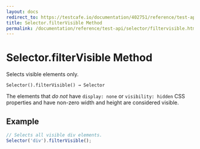 ```yaml
---
layout: docs
redirect_to: https://testcafe.io/documentation/402751/reference/test-api/selector/filtervisible
title: Selector.filterVisible Method
permalink: /documentation/reference/test-api/selector/filtervisible.html
---
```

# Selector.filterVisible Method

Selects visible elements only.

```text
Selector().filterVisible() → Selector
```

The elements that *do not* have `display: none` or `visibility: hidden` CSS properties and have non-zero width and height are considered visible.

## Example

```js
// Selects all visible div elements.
Selector('div').filterVisible();
```